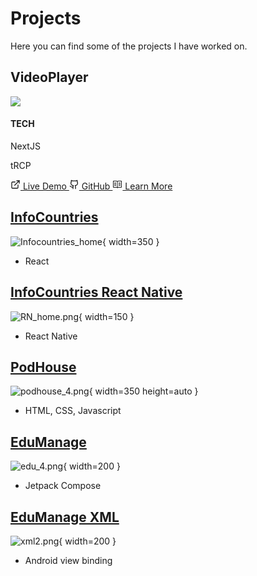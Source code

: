 # Projects

<style>
@import './css/projects.css';
</style>

Here you can find some of the projects I have worked on.

<div class="project-card">
  <h2 class="project-card-title">VideoPlayer</h2>

  <img class="project-card-img" src="/assets/vp-4.png" />

  <div class="tech-section">
    <h4 class="tech-title">
      TECH
    </h4>
    <p class="tech-technology">
      NextJS
    </p>
    <p class="tech-technology">
      tRCP
    </p>
    <div class="tech-button-container">
      <a class="tech-button" href="https://codesandbox.io/p/github/CosmeValera/video-player-nextjs/main?import=true">
        <svg xmlns="http://www.w3.org/2000/svg" width="16" height="16" viewBox="0 0 24 24" fill="none" stroke="currentColor" stroke-width="2" stroke-linecap="round" stroke-linejoin="round" class="lucide lucide-external-link mr-2 h-4 w-4" data-id="21"><path d="M15 3h6v6"></path><path d="M10 14 21 3"></path><path d="M18 13v6a2 2 0 0 1-2 2H5a2 2 0 0 1-2-2V8a2 2 0 0 1 2-2h6"></path></svg>
        Live Demo
      </a>
      <a class="tech-button" href="https://github.com/JuanValeraDev/video-player-nextjs">
        <svg xmlns="http://www.w3.org/2000/svg" width="16" height="16" viewBox="0 0 24 24" fill="none" stroke="currentColor" stroke-width="2" stroke-linecap="round" stroke-linejoin="round" class="lucide lucide-github mr-2 h-4 w-4" data-id="8"><path d="M15 22v-4a4.8 4.8 0 0 0-1-3.5c3 0 6-2 6-5.5.08-1.25-.27-2.48-1-3.5.28-1.15.28-2.35 0-3.5 0 0-1 0-3 1.5-2.64-.5-5.36-.5-8 0C6 2 5 2 5 2c-.3 1.15-.3 2.35 0 3.5A5.403 5.403 0 0 0 4 9c0 3.5 3 5.5 6 5.5-.39.49-.68 1.05-.85 1.65-.17.6-.22 1.23-.15 1.85v4"></path><path d="M9 18c-4.51 2-5-2-7-2"></path></svg>
        GitHub
      </a>
      <a class="tech-button" href="videoPlayer.html">
        <svg width="16" height="16" viewBox="0 0 16 16" xmlns="http://www.w3.org/2000/svg" fill="currentColor"><path fill-rule="evenodd" clip-rule="evenodd" d="M14.5 2H9l-.35.15-.65.64-.65-.64L7 2H1.5l-.5.5v10l.5.5h5.29l.86.85h.7l.86-.85h5.29l.5-.5v-10l-.5-.5zm-7 10.32l-.18-.17L7 12H2V3h4.79l.74.74-.03 8.58zM14 12H9l-.35.15-.14.13V3.7l.7-.7H14v9zM6 5H3v1h3V5zm0 4H3v1h3V9zM3 7h3v1H3V7zm10-2h-3v1h3V5zm-3 2h3v1h-3V7zm0 2h3v1h-3V9z"/></svg>
        Learn More
      </a>
    </div>
  </div>
</div>

## [InfoCountries](./infoCountries.html)

![Infocountries_home](/assets/Infocountries_home.png ){ width=350 }
* React


## [InfoCountries React Native](./infoCountriesReactNative.html)

![RN_home.png](/assets/RN_home.png){ width=150 }
* React Native


## [PodHouse](./podHouse.html)

![podhouse_4.png](/assets/podhouse_4.png){ width=350 height=auto }
* HTML, CSS, Javascript


## [EduManage](./eduManageJetpackCompose.html)

![edu_4.png](/assets/edu4.png){ width=200 }
* Jetpack Compose


## [EduManage XML](./eduManageXML.html)

![xml2.png](/assets/xml2.png){ width=200 }
* Android view binding
